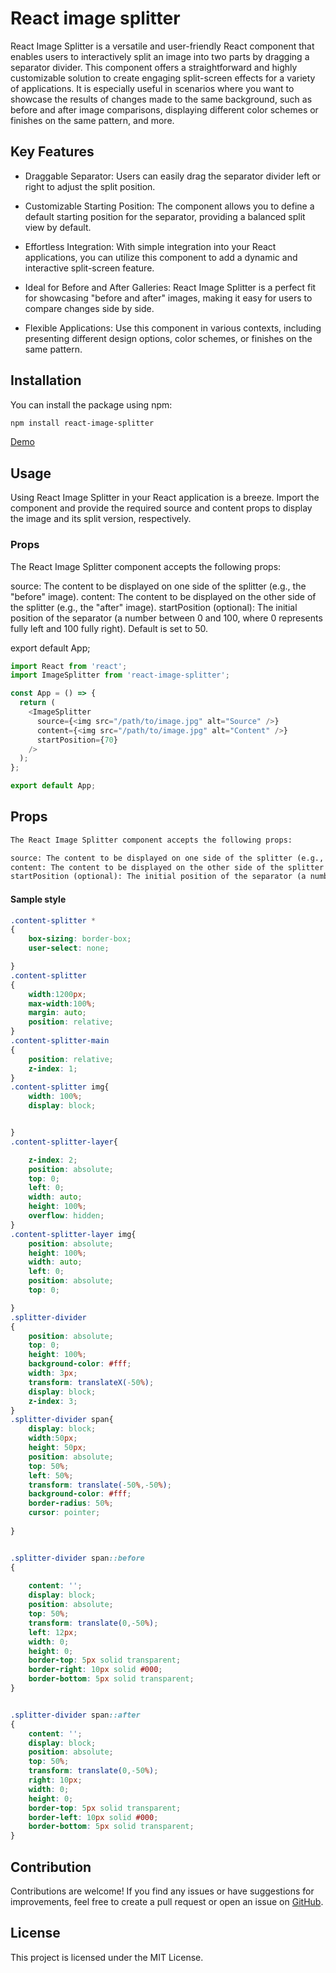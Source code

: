 # React image splitter

React Image Splitter is a versatile and user-friendly React component that enables users to interactively split an image into two parts by dragging a separator divider. This component offers a straightforward and highly customizable solution to create engaging split-screen effects for a variety of applications. It is especially useful in scenarios where you want to showcase the results of changes made to the same background, such as before and after image comparisons, displaying different color schemes or finishes on the same pattern, and more.

## Key Features

- Draggable Separator: Users can easily drag the separator divider left or right to adjust the split position.

- Customizable Starting Position: The component allows you to define a default starting position for the separator, providing a balanced split view by default.

- Effortless Integration: With simple integration into your React applications, you can utilize this component to add a dynamic and interactive split-screen feature.

- Ideal for Before and After Galleries: React Image Splitter is a perfect fit for showcasing "before and after" images, making it easy for users to compare changes side by side.

- Flexible Applications: Use this component in various contexts, including presenting different design options, color schemes, or finishes on the same pattern.

## Installation

You can install the package using npm:

```bash
npm install react-image-splitter

```
[Demo](https://react-image-splitter.netlify.app/)



## Usage
Using React Image Splitter in your React application is a breeze. Import the component and provide the required source and content props to display the image and its split version, respectively.

### Props
The React Image Splitter component accepts the following props:

source: The content to be displayed on one side of the splitter (e.g., the "before" image).
content: The content to be displayed on the other side of the splitter (e.g., the "after" image).
startPosition (optional): The initial position of the separator (a number between 0 and 100, where 0 represents fully left and 100 fully right). Default is set to 50.

export default App;
```js
import React from 'react';
import ImageSplitter from 'react-image-splitter';

const App = () => {
  return (
    <ImageSplitter
      source={<img src="/path/to/image.jpg" alt="Source" />}
      content={<img src="/path/to/image.jpg" alt="Content" />}
      startPosition={70}
    />
  );
};

export default App;

```


## Props

```txt
The React Image Splitter component accepts the following props:

source: The content to be displayed on one side of the splitter (e.g., the "before" image).
content: The content to be displayed on the other side of the splitter (e.g., the "after" image).
startPosition (optional): The initial position of the separator (a number between 0 and 100, where 0 represents fully left and 100 fully right). Default is set to 50.

```


#### Sample style

```css
.content-splitter *
{
    box-sizing: border-box;
    user-select: none;

}
.content-splitter
{
    width:1200px;
    max-width:100%;
    margin: auto;
    position: relative;
}
.content-splitter-main
{
    position: relative;
    z-index: 1;
}
.content-splitter img{
    width: 100%;
    display: block;


}
.content-splitter-layer{

    z-index: 2;
    position: absolute;
    top: 0;
    left: 0;
    width: auto;
    height: 100%;
    overflow: hidden;
}
.content-splitter-layer img{
    position: absolute;
    height: 100%;
    width: auto;
    left: 0;
    position: absolute;
    top: 0;

}
.splitter-divider
{
    position: absolute;
    top: 0;
    height: 100%;
    background-color: #fff;
    width: 3px;
    transform: translateX(-50%);
    display: block;
    z-index: 3;
}
.splitter-divider span{
    display: block;
    width:50px;
    height: 50px;
    position: absolute;
    top: 50%;
    left: 50%;
    transform: translate(-50%,-50%);
    background-color: #fff;
    border-radius: 50%;
    cursor: pointer;
    
}


.splitter-divider span::before
{
    
    content: '';
    display: block;
    position: absolute;
    top: 50%;
    transform: translate(0,-50%);
    left: 12px;
    width: 0;
    height: 0;
    border-top: 5px solid transparent;
    border-right: 10px solid #000;
    border-bottom: 5px solid transparent;
}


.splitter-divider span::after
{
    content: '';
    display: block;
    position: absolute;
    top: 50%;
    transform: translate(0,-50%);
    right: 10px;
    width: 0;
    height: 0;
    border-top: 5px solid transparent;
    border-left: 10px solid #000;
    border-bottom: 5px solid transparent;
}


```
## Contribution

Contributions are welcome! If you find any issues or have suggestions for improvements, feel free to create a pull request or open an issue on [GitHub](https://github.com/ardenmajidi/react-slideToggle).


## License
This project is licensed under the MIT License.


